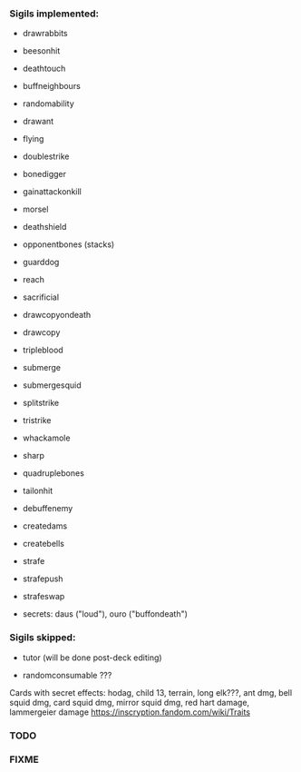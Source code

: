 ### Sigils implemented:
- drawrabbits
- beesonhit
- deathtouch
- buffneighbours
- randomability
- drawant
- flying
- doublestrike
- bonedigger
- gainattackonkill
- morsel
- deathshield
- opponentbones (stacks)
- guarddog
- reach
- sacrificial
- drawcopyondeath
- drawcopy
- tripleblood
- submerge
- submergesquid
- splitstrike
- tristrike
- whackamole
- sharp
- quadruplebones
- tailonhit
- debuffenemy
- createdams
- createbells
- strafe
- strafepush
- strafeswap

- secrets: daus ("loud"), ouro ("buffondeath")

### Sigils skipped:
- tutor (will be done post-deck editing)

- randomconsumable ???

Cards with secret effects: hodag, child 13, terrain, long elk???, ant dmg, bell squid dmg, card squid dmg, mirror squid dmg, red hart damage, lammergeier damage
https://inscryption.fandom.com/wiki/Traits

### TODO
### FIXME